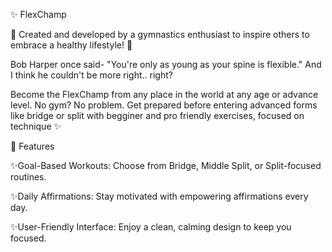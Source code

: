 ✨ FlexChamp

  🌟 Created and developed by a gymnastics enthusiast to inspire others to embrace a healthy lifestyle! 🌟

  Bob Harper once said- "You're only as young as your spine is flexible." And I think he couldn't be more right.. right?

  Become the FlexChamp from any place in the world at any age or advance level. No gym? No problem. Get prepared before entering advanced forms like bridge or 
  split with begginer and pro friendly exercises, focused on technique ✨



🎯 Features

  ✨Goal-Based Workouts: Choose from Bridge, Middle Split, or Split-focused routines.

  ✨Daily Affirmations: Stay motivated with empowering affirmations every day.

  ✨User-Friendly Interface: Enjoy a clean, calming design to keep you focused.
